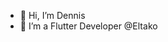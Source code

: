 - 👋 Hi, I’m Dennis
- 👀 I’m a Flutter Developer @Eltako

<!---
Dennis-Eltako/Dennis-Eltako is a ✨ special ✨ repository because its `README.md` (this file) appears on your GitHub profile.
You can click the Preview link to take a look at your changes.
--->
